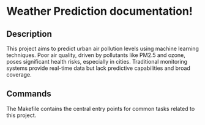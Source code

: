 # Weather Prediction documentation!

## Description

This project aims to predict urban air pollution levels using machine learning techniques. Poor air quality, driven by pollutants like PM2.5 and ozone, poses significant health risks, especially in cities. Traditional monitoring systems provide real-time data but lack predictive capabilities and broad coverage.

## Commands

The Makefile contains the central entry points for common tasks related to this project.

